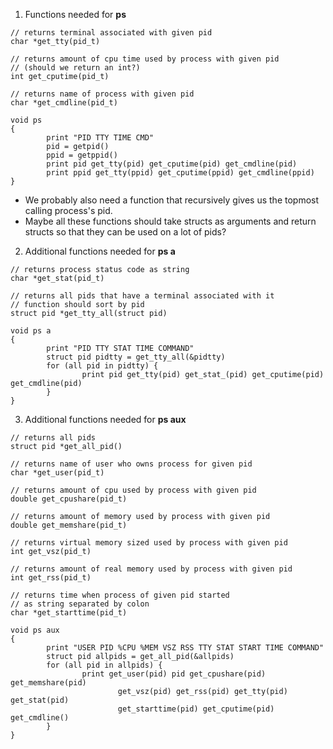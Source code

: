 1. Functions needed for **ps**

```
// returns terminal associated with given pid
char *get_tty(pid_t)

// returns amount of cpu time used by process with given pid
// (should we return an int?)
int get_cputime(pid_t)

// returns name of process with given pid
char *get_cmdline(pid_t)
```

```
void ps
{
        print "PID TTY TIME CMD"
        pid = getpid()
        ppid = getppid()
        print pid get_tty(pid) get_cputime(pid) get_cmdline(pid)
        print ppid get_tty(ppid) get_cputime(ppid) get_cmdline(ppid)
}
```

- We probably also need a function that recursively gives us the topmost
  calling process's pid.
- Maybe all these functions should take structs as arguments and return
  structs so that they can be used on a lot of pids?

2. Additional functions needed for **ps a**

```
// returns process status code as string
char *get_stat(pid_t)

// returns all pids that have a terminal associated with it
// function should sort by pid
struct pid *get_tty_all(struct pid)
```

```
void ps a
{
        print "PID TTY STAT TIME COMMAND"
        struct pid pidtty = get_tty_all(&pidtty)
        for (all pid in pidtty) {
                print pid get_tty(pid) get_stat_(pid) get_cputime(pid) get_cmdline(pid)
        }
}
```

3. Additional functions needed for **ps aux**

```
// returns all pids
struct pid *get_all_pid()

// returns name of user who owns process for given pid
char *get_user(pid_t)

// returns amount of cpu used by process with given pid
double get_cpushare(pid_t)

// returns amount of memory used by process with given pid
double get_memshare(pid_t)

// returns virtual memory sized used by process with given pid
int get_vsz(pid_t)

// returns amount of real memory used by process with given pid
int get_rss(pid_t)

// returns time when process of given pid started
// as string separated by colon
char *get_starttime(pid_t)
```

```
void ps aux
{
        print "USER PID %CPU %MEM VSZ RSS TTY STAT START TIME COMMAND"
        struct pid allpids = get_all_pid(&allpids)
        for (all pid in allpids) {
                print get_user(pid) pid get_cpushare(pid) get_memshare(pid)
                        get_vsz(pid) get_rss(pid) get_tty(pid) get_stat(pid)
                        get_starttime(pid) get_cputime(pid) get_cmdline()
        }
}
```
